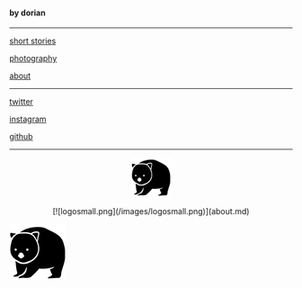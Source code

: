 <head>
      <link rel="shortcut icon" type="image/x-icon" href="images/favicon.ico">
</head>

#### by dorian

---

[short stories](shortstories/stories.md)     

      
[photography](photos/photography.md)

[about](about.md)

---

[twitter](https://twitter.com/dorian_brennan "twitter")

[instagram](https://www.instagram.com/dorian_brennan/ "instagram")

[github](https://github.com/dorianbrennan/beginnings "github")

---
<p align="center">
  <img src="/images/logosmall.png" width="70" title="space wombat"> 
</p>

<center>[![logosmall.png](/images/logosmall.png)](about.md)</center>

[![logosmall](/images/logosmall.png)](about.md) 